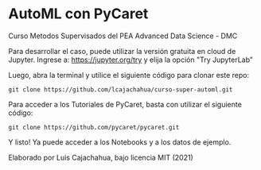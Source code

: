 # AutoML con PyCaret
Curso Metodos Supervisados del PEA Advanced Data Science - DMC

Para desarrollar el caso, puede utilizar la versión gratuita en cloud de Jupyter. Ingrese a: https://jupyter.org/try y elija la opción "Try JupyterLab"

Luego, abra la terminal y utilice el siguiente código para clonar este repo:

```
git clone https://github.com/lcajachahua/curso-super-automl.git
```

Para acceder a los Tutoriales de PyCaret, basta con utilizar el siguiente código:


```
git clone https://github.com/pycaret/pycaret.git
```


Y listo! Ya puede acceder a los Notebooks y a los datos de ejemplo.




Elaborado por Luis Cajachahua, bajo licencia MIT (2021)
